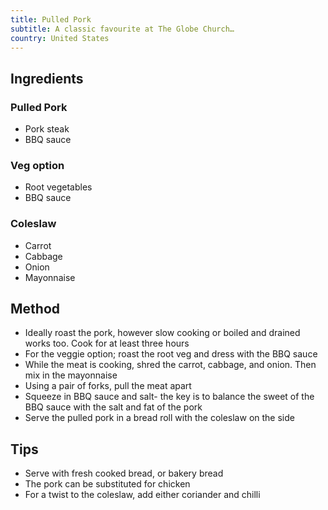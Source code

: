 ```yaml
---
title: Pulled Pork
subtitle: A classic favourite at The Globe Church…
country: United States
---
```


## Ingredients

### Pulled Pork

- Pork steak
- BBQ sauce

### Veg option

- Root vegetables
- BBQ sauce

### Coleslaw

- Carrot
- Cabbage
- Onion
- Mayonnaise

## Method

- Ideally roast the pork, however slow cooking or boiled and drained works too. Cook for at least three hours
- For the veggie option; roast the root veg and dress with the BBQ sauce
- While the meat is cooking, shred the carrot, cabbage, and onion. Then mix in the mayonnaise
- Using a pair of forks, pull the meat apart
- Squeeze in BBQ sauce and salt- the key is to balance the sweet of the BBQ sauce with the salt and fat of the pork
- Serve the pulled pork in a bread roll with the coleslaw on the side

## Tips

- Serve with fresh cooked bread, or bakery bread
- The pork can be substituted for chicken
- For a twist to the coleslaw, add either coriander and chilli

